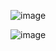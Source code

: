 ![image](https://github.com/jinuk0211/ai_paper_review/assets/150532431/b4b13d96-73e0-4288-b2ce-082cbc9c2ce2)

![image](https://github.com/jinuk0211/ai_paper_review/assets/150532431/e3cf9065-0ad1-42e4-87b9-eb2fadaf28ca)
